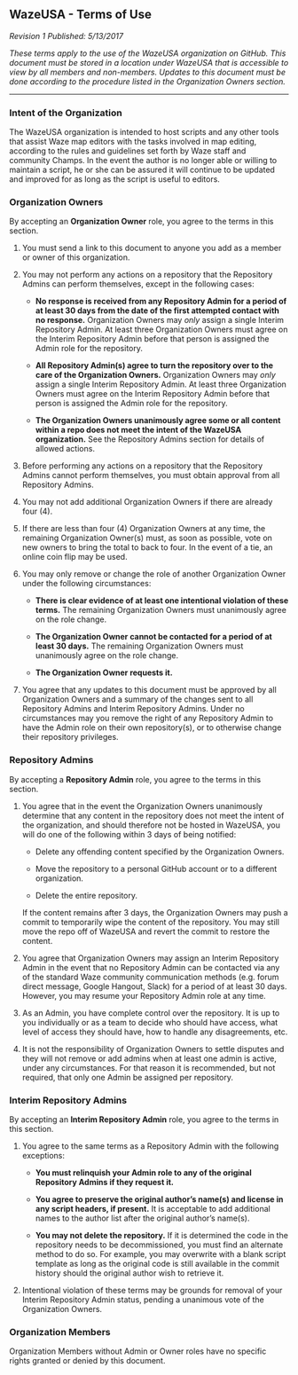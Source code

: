 WazeUSA - Terms of Use
-------
*Revision 1*
*Published: 5/13/2017*

*These terms apply to the use of the WazeUSA organization on GitHub.  This document must be stored in a location under WazeUSA that is accessible to view by all members and non-members.  Updates to this document must be done according to the procedure listed in the Organization Owners section.*

----------

### Intent of the Organization

The WazeUSA organization is intended to host scripts and any other tools that assist Waze map editors with the tasks involved in map editing, according to the rules and guidelines set forth by Waze staff and community Champs.  In the event the author is no longer able or willing to maintain a script, he or she can be assured it will continue to be updated and improved for as long as the script is useful to editors.

### Organization Owners

By accepting an **Organization Owner** role, you agree to the terms in this section.

1. You must send a link to this document to anyone you add as a member or owner of this organization.

2. You may not perform any actions on a repository that the Repository Admins can perform themselves, except in the following cases:
	* **No response is received from any Repository Admin for a period of at least 30 days from the date of the first attempted contact with no response.** Organization Owners may *only* assign a single Interim Repository Admin.  At least three Organization Owners must agree on the Interim Repository Admin before that person is assigned the Admin role for the repository.

	* **All Repository Admin(s) agree to turn the repository over to the care of the Organization Owners.** Organization Owners may *only* assign a single Interim Repository Admin.  At least three Organization Owners must agree on the Interim Repository Admin before that person is assigned the Admin role for the repository.

	* **The Organization Owners unanimously agree some or all content within a repo does not meet the intent of the WazeUSA organization.** See the Repository Admins section for details of allowed actions.
	
3. Before performing any actions on a repository that the Repository Admins cannot perform themselves, you must obtain approval from all Repository Admins.

4. You may not add additional Organization Owners if there are already four (4).

5. If there are less than four (4) Organization Owners at any time, the remaining Organization Owner(s) must, as soon as possible, vote on new owners to bring the total to back to four.  In the event of a tie, an online coin flip may be used.

6. You may only remove or change the role of another Organization Owner under the following circumstances:
	* **There is clear evidence of at least one intentional violation of these terms.**  The remaining Organization Owners must unanimously agree on the role change.

	* **The Organization Owner cannot be contacted for a period of at least 30 days.**  The remaining Organization Owners must unanimously agree on the role change.

	* **The Organization Owner requests it.**

7. You agree that any updates to this document must be approved by all Organization Owners and a summary of the changes sent to all Repository Admins and Interim Repository Admins.  Under no circumstances may you remove the right of any Repository Admin to have the Admin role on their own repository(s), or to otherwise change their repository privileges.

### Repository Admins

By accepting a **Repository Admin** role, you agree to the terms in this section.

1. You agree that in the event the Organization Owners unanimously determine that any content in the repository does not meet the intent of the organization, and should therefore not be hosted in WazeUSA, you will do one of the following within 3 days of being notified:
	* Delete any offending content specified by the Organization Owners.

	* Move the repository to a personal GitHub account or to a different organization.

	* Delete the entire repository. 

	If the content remains after 3 days, the Organization Owners may push a commit to temporarily wipe the content of the repository.  You may still move the repo off of WazeUSA and revert the commit to restore the content.

2. You agree that Organization Owners may assign an Interim Repository Admin in the event that no Repository Admin can be contacted via any of the standard Waze community communication methods (e.g. forum direct message, Google Hangout, Slack) for a period of at least 30 days.  However, you may resume your Repository Admin role at any time.

3. As an Admin, you have complete control over the repository.  It is up to you individually or as a team to decide who should have access, what level of access they should have, how to handle any disagreements, etc.

4. It is not the responsibility of Organization Owners to settle disputes and they will not remove or add admins when at least one admin is active, under any circumstances.  For that reason it is recommended, but not required, that only one Admin be assigned per repository.

### Interim Repository Admins

By accepting an **Interim Repository Admin** role, you agree to the terms in this section.

1. You agree to the same terms as a Repository Admin with the following exceptions:

    * **You must relinquish your Admin role to any of the original Repository Admins if they request it.**

    * **You agree to preserve the original author’s name(s) and license in any script headers, if present.**  It is acceptable to add additional names to the author list after the original author’s name(s).

    * **You may not delete the repository.**  If it is determined the code in the repository needs to be decommissioned, you must find an alternate method to do so.  For example, you may overwrite with a blank script template as long as the original code is still available in the commit history should the original author wish to retrieve it.

2. Intentional violation of these terms may be grounds for removal of your Interim Repository Admin status, pending a unanimous vote of the Organization Owners.

### Organization Members

Organization Members without Admin or Owner roles have no specific rights granted or denied by this document.


